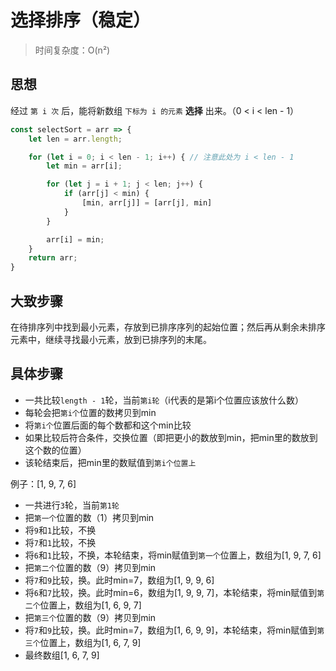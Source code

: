 # 选择排序（稳定）
> 时间复杂度：O(n²)

## 思想
经过 `第 i 次` 后，能将新数组 `下标为 i 的元素` **选择** 出来。（0 < i < len - 1）

```js
const selectSort = arr => {
    let len = arr.length;

    for (let i = 0; i < len - 1; i++) { // 注意此处为 i < len - 1
        let min = arr[i];

        for (let j = i + 1; j < len; j++) {
            if (arr[j] < min) {
                [min, arr[j]] = [arr[j], min]
            }
        }

        arr[i] = min;
    }
    return arr;
}
```
 
## 大致步骤
在待排序列中找到最小元素，存放到已排序序列的起始位置；然后再从剩余未排序元素中，继续寻找最小元素，放到已排序列的末尾。

## 具体步骤
  - 一共比较`length - 1`轮，当前`第i轮`（i代表的是第i个位置应该放什么数）
  - 每轮会把`第i个`位置的数拷贝到min
  - 将`第i个`位置后面的每个数都和这个min比较
  - 如果比较后符合条件，交换位置（即把更小的数放到min，把min里的数放到这个数的位置）
  - 该轮结束后，把min里的数赋值到`第i个位置上`

例子：[1, 9, 7, 6]
  - 一共进行`3`轮，当前`第1轮`
  - 把`第一个`位置的数（1）拷贝到min
  - 将`9`和`1`比较，不换
  - 将`7`和`1`比较，不换
  - 将`6`和`1`比较，不换，本轮结束，将min赋值到`第一个`位置上，数组为[1, 9, 7, 6]
  - 把`第二个`位置的数（9）拷贝到min
  - 将`7`和`9`比较，换。此时min=7，数组为[1, 9, 9, 6]
  - 将`6`和`7`比较，换。此时min=6，数组为[1, 9, 9, 7]，本轮结束，将min赋值到`第二个`位置上，数组为[1, 6, 9, 7]
  - 把`第三个`位置的数（9）拷贝到min
  - 将`7`和`9`比较，换。此时min=7，数组为[1, 6, 9, 9]，本轮结束，将min赋值到`第三个`位置上，数组为[1, 6, 7, 9]
  - 最终数组[1, 6, 7, 9]
